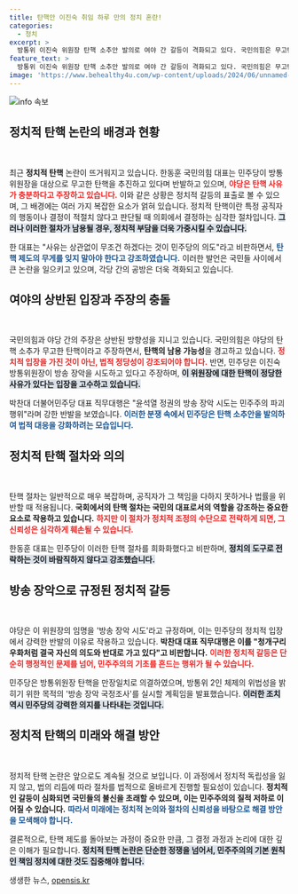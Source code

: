 ```yaml
---
title: 탄핵안 이진숙 취임 하루 만의 정치 혼란!
categories:
  - 정치
excerpt: >
  방통위 이진숙 위원장 탄핵 소추안 발의로 여야 간 갈등이 격화되고 있다. 국민의힘은 무고탄핵이라 비판한 반면 민주당은 법카 유용 의혹을 거론하며 방송 장악 중단을 촉구. 정치권의 비상한 관심사로 떠오른 이번 사안의 향방에 귀추가 주목된다.
feature_text: >
  방통위 이진숙 위원장 탄핵 소추안 발의로 여야 간 갈등이 격화되고 있다. 국민의힘은 무고탄핵이라 비판한 반면 민주당은 법카 유용 의혹을 거론하며 방송 장악 중단을 촉구. 정치권의 비상한 관심사로 떠오른 이번 사안의 향방에 귀추가 주목된다.
image: 'https://www.behealthy4u.com/wp-content/uploads/2024/06/unnamed-file.png'
---
```


<p><img src="https://www.behealthy4u.com/wp-content/uploads/2024/06/unnamed-file.png" alt="info 속보" /></p>

<h2 data-ke-size="size26">정치적 탄핵 논란의 배경과 현황</h2>

<p data-ke-size="size16">&nbsp;</p>

<p>최근 <b>정치적 탄핵</b> 논란이 뜨거워지고 있습니다. 한동훈 국민의힘 대표는 민주당이 방통위원장을 대상으로 무고한 탄핵을 추진하고 있다며 반발하고 있으며, <b><span style="color: #ee2323;">야당은 탄핵 사유가 충분하다고 주장하고 있습니다.</span></b> 이와 같은 상황은 정치적 갈등의 표출로 볼 수 있으며, 그 배경에는 여러 가지 복잡한 요소가 얽혀 있습니다. 정치적 탄핵이란 특정 공직자의 행동이나 결정이 적절치 않다고 판단될 때 의회에서 결정하는 심각한 절차입니다. <b><span style="background-color: #21538527;">그러나 이러한 절차가 남용될 경우, 정치적 부담을 더욱 가중시킬 수 있습니다.</span></b> </p>

<p>한 대표는 "사유는 상관없이 무조건 하겠다는 것이 민주당의 의도"라고 비판하면서, <b><span style="color: #1a5490;">탄핵 제도의 무게를 잊지 말아야 한다고 강조하였습니다.</span></b> 이러한 발언은 국민들 사이에서 큰 논란을 일으키고 있으며, 각당 간의 공방은 더욱 격화되고 있습니다.</p>

<h2 data-ke-size="size26">여야의 상반된 입장과 주장의 충돌</h2>

<p data-ke-size="size16">&nbsp;</p>

<p>국민의힘과 야당 간의 주장은 상반된 방향성을 지니고 있습니다. 국민의힘은 야당의 탄핵 소추가 무고한 탄핵이라고 주장하면서, <b>탄핵의 남용 가능성</b>을 경고하고 있습니다. <b><span style="color: #ee2323;">정치적 입장을 가진 것이 아닌, 법적 정당성이 강조되어야 합니다.</span></b> 반면, 민주당은 이진숙 방통위원장이 방송 장악을 시도하고 있다고 주장하며, <b><span style="background-color: #21538527;">이 위원장에 대한 탄핵이 정당한 사유가 있다는 입장을 고수하고 있습니다.</span></b> </p>

<p>박찬대 더불어민주당 대표 직무대행은 "윤석열 정권의 방송 장악 시도는 민주주의 파괴 행위"라며 강한 반발을 보였습니다. <b><span style="color: #1a5490;">이러한 분쟁 속에서 민주당은 탄핵 소추안을 발의하여 법적 대응을 강화하려는 모습입니다.</span></b></p>

<h2 data-ke-size="size26">정치적 탄핵 절차와 의의</h2>

<p data-ke-size="size16">&nbsp;</p>

<p>탄핵 절차는 일반적으로 매우 복잡하며, 공직자가 그 책임을 다하지 못하거나 법률을 위반할 때 적용됩니다. <b>국회에서의 탄핵 절차는 국민의 대표로서의 역할을 강조하는 중요한 요소로 작용하고 있습니다.</b> <b><span style="color: #ee2323;">하지만 이 절차가 정치적 조정의 수단으로 전락하게 되면, 그 신뢰성은 심각하게 훼손될 수 있습니다.</span></b> </p>

<p>한동훈 대표는 민주당이 이러한 탄핵 절차를 희화화했다고 비판하며, <b><span style="background-color: #21538527;">정치의 도구로 전락하는 것이 바람직하지 않다고 강조했습니다.</span></b> </p>

<h2 data-ke-size="size26">방송 장악으로 규정된 정치적 갈등</h2>

<p data-ke-size="size16">&nbsp;</p>

<p>야당은 이 위원장의 임명을 '방송 장악 시도'라고 규정하며, 이는 민주당의 정치적 입장에서 강력한 반발의 이유로 작용하고 있습니다. <b>박찬대 대표 직무대행은 이를 "청개구리 우화처럼 결국 자신의 의도와 반대로 가고 있다"고 비판합니다.</b> <b><span style="color: #ee2323;">이러한 정치적 갈등은 단순히 행정적인 문제를 넘어, 민주주의의 기초를 흔드는 행위가 될 수 있습니다.</span></b> </p>

<p>민주당은 방통위원장 탄핵을 만장일치로 의결하였으며, 방통위 2인 체제의 위법성을 밝히기 위한 목적의 '방송 장악 국정조사'를 실시할 계획임을 발표했습니다. <b><span style="background-color: #21538527;">이러한 조치 역시 민주당의 강력한 의지를 나타내는 것입니다.</span></b> </p>

<h2 data-ke-size="size26">정치적 탄핵의 미래와 해결 방안</h2>

<p data-ke-size="size16">&nbsp;</p>

<p>정치적 탄핵 논란은 앞으로도 계속될 것으로 보입니다. 이 과정에서 정치적 독립성을 잃지 않고, 법의 리듬에 따라 절차를 법적으로 올바르게 진행할 필요성이 있습니다. <b>정치적인 갈등이 심화되면 국민들의 불신을 초래할 수 있으며, 이는 민주주의의 질적 저하로 이어질 수 있습니다.</b> <b><span style="color: #1a5490;">따라서 미래에는 정치적 논의와 절차의 신뢰성을 바탕으로 해결 방안을 모색해야 합니다.</span></b> </p>

<p>결론적으로, 탄핵 제도를 돌아보는 과정이 중요한 만큼, 그 결정 과정과 논리에 대한 깊은 이해가 필요합니다. <b><span style="background-color: #21538527;">정치적 탄핵 논란은 단순한 정쟁을 넘어서, 민주주의의 기본 원칙인 책임 정치에 대한 것도 집중해야 합니다.</span></b></p>
생생한 뉴스, <a href="https://opensis.kr" rel="dofollow">opensis.kr</a>


